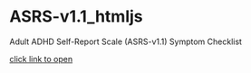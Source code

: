 # ASRS-v1.1_htmljs
Adult ADHD Self-Report Scale (ASRS-v1.1) Symptom Checklist

<a href="ASRS-v1.1.html">click link to open</a>
